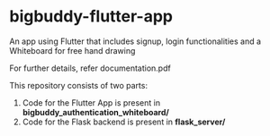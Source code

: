 # bigbuddy-flutter-app
An app using Flutter that includes signup, login functionalities and a Whiteboard for free hand drawing  

For further details, refer documentation.pdf

This repository consists of two parts:  
1. Code for the Flutter App is present in **bigbuddy_authentication_whiteboard/**  
2. Code for the Flask backend is present in **flask_server/**  
